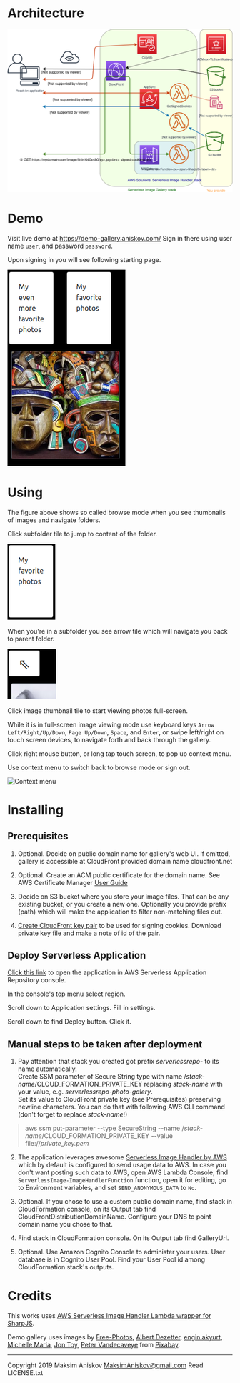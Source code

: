 # Architecture

![Architecture](README.images/architecture.svg "Architecture")

# Demo

Visit live demo at https://demo-gallery.aniskov.com/
Sign in there using user name ```user```, and password ```password```.

Upon signing in you will see following starting page.

![Demo photo gallery starting page](README.images/demo-starting-page.png "Demo photo gallery starting page")

# Using

The figure above shows so called browse mode when you see thumbnails of images and navigate folders.

Click subfolder tile to jump to content of the folder.

![Subfolder tile](README.images/subfolder-tile.png "Subfolder tile")

When you're in a subfolder you see arrow tile which will navigate you back to parent folder.

![Arrow tile](README.images/arrow-tile.png "Arrow tile")

Click image thumbnail tile to start viewing photos full-screen.

While it is in full-screen image viewing mode use keyboard keys
```Arrow Left/Right/Up/Down```, ```Page Up/Down```, ```Space```, and ```Enter```,
or swipe left/right on touch screen devices,
to navigate forth and back through the gallery.

Click right mouse button, or long tap touch screen, to pop up context menu.

Use context menu to switch back to browse mode or sign out.

![Context menu](README.images/context-menu.png "Context menu")

# Installing

## Prerequisites

1. Optional. Decide on public domain name for gallery's web UI. If omitted, gallery is accessible at CloudFront provided domain name cloudfront.net

1. Optional. Create an ACM public certificate for the domain name. See AWS Certificate Manager
[User Guide](https://docs.aws.amazon.com/acm/latest/userguide/gs-acm-request-public.html)

1. Decide on S3 bucket where you store your image files. That can be any existing bucket, or you create a new one. Optionally you provide prefix (path) which will make the application to filter non-matching files out.

1. [Create CloudFront key pair](https://docs.aws.amazon.com/AmazonCloudFront/latest/DeveloperGuide/private-content-trusted-signers.html#private-content-creating-cloudfront-key-pairs) to be used for signing cookies. Download private key file and make a note of id of the pair.

## Deploy Serverless Application

[Click this link](https://console.aws.amazon.com/lambda/home#/create/app?applicationId=arn:aws:serverlessrepo:us-east-1:425828444339:applications/photo-gallery)
to open the application in AWS Serverless Application Repository console.

In the console's top menu select region.

Scroll down to Application settings. Fill in settings.

Scroll down to find Deploy button. Click it.

## Manual steps to be taken after deployment

1. Pay attention that stack you created got prefix _serverlessrepo-_ to its name automatically.
<br/>Create SSM parameter of Secure String type with name /_stack-name_/CLOUD_FORMATION_PRIVATE_KEY replacing _stack-name_ with your value, e.g. _serverlessrepo-photo-galery_.
<br/>Set its value to CloudFront private key (see Prerequisites) preserving newline characters.
You can do that with following AWS CLI command (don't forget to replace _stack-name_!) 
> aws ssm put-parameter --type SecureString --name /_stack-name_/CLOUD_FORMATION_PRIVATE_KEY --value file://_private_key.pem_

2. The application leverages awesome [Serverless Image Handler by AWS](https://github.com/awslabs/serverless-image-handler) which by default is configured to send usage data to AWS. In case you don't want posting such data to AWS, open AWS Lambda Console, find ```ServerlessImage-ImageHandlerFunction``` function, open it for editing, go to Environment variables, and set ```SEND_ANONYMOUS_DATA``` to ```No```.

1. Optional. If you chose to use a custom public domain name,
find stack in CloudFormation console,
on its Output tab find CloudFrontDistributionDomainName.
Configure your DNS to point domain name you chose to that.

1. Find stack in CloudFormation console. On its Output tab find GalleryUrl.

1. Optional. Use Amazon Cognito Console to administer your users.
User database is in Cognito User Pool.
Find your User Pool id among CloudFormation stack's outputs.

# Credits

This works uses [AWS Serverless Image Handler Lambda wrapper for SharpJS](https://github.com/awslabs/serverless-image-handler).

Demo gallery uses images by
[Free-Photos](https://pixabay.com/users/Free-Photos-242387/),
[Albert Dezetter](https://pixabay.com/users/DEZALB-1045091/),
[engin akyurt](https://pixabay.com/users/Engin_Akyurt-3656355/),
[Michelle Maria](https://pixabay.com/users/Mariamichelle-165491/),
[Jon Toy](https://pixabay.com/users/jtyoder-601591/),
[Peter Vandecaveye](https://pixabay.com/users/Connectingdots-919354/)
from [Pixabay](https://pixabay.com/).

***
Copyright 2019 Maksim Aniskov MaksimAniskov@gmail.com Read LICENSE.txt